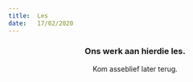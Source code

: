 ```yaml
---
title:  Les
date:   17/02/2020
---
```


### <center>Ons werk aan hierdie les.</center>
<center>Kom asseblief later terug.</center>